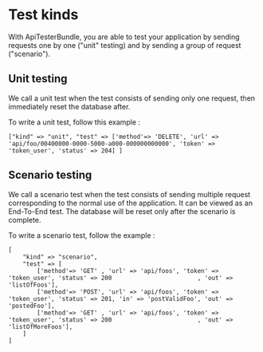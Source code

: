 Test kinds
=

With ApiTesterBundle, you are able to test your application by sending requests one by one ("unit" testing) and by sending a group of request ("scenario").

## Unit testing

We call a unit test when the test consists of sending only one request, then immediately reset the database after.

To write a unit test, follow this example :

```
["kind" => "unit", "test" => ['method'=> 'DELETE', 'url' => 'api/foo/00400000-0000-5000-a000-000000000000', 'token' => 'token_user', 'status' => 204] ]
```

## Scenario testing

We call a scenario test when the test consists of sending multiple request corresponding to the normal use of the application. It can be viewed as an End-To-End test. The database will be reset only after the scenario is complete.

To write a scenario test, follow the example :

```
[
    "kind" => "scenario", 
    "test" => [
        ['method'=> 'GET' , 'url' => 'api/foos', 'token' => 'token_user', 'status' => 200                        , 'out' => 'listOfFoos'],
        ['method'=> 'POST', 'url' => 'api/foos', 'token' => 'token_user', 'status' => 201, 'in' => 'postValidFoo', 'out' => 'postedFoo'],
        ['method'=> 'GET' , 'url' => 'api/foos', 'token' => 'token_user', 'status' => 200                        , 'out' => 'listOfMoreFoos'],
    ]
]
```